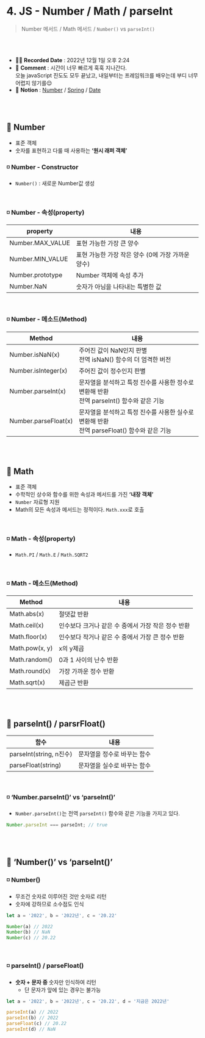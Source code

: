 # 4. JS - Number / Math / parseInt
>  Number 메서드 / Math 메서드 / `Number()` vs `parseInt()`

<br>
<br>

- ✍🏻 **Recorded Date** : 2022년 12월 1일 오후 2:24
- 💬 **Comment** : 시간이 너무 빠르게 훅훅 지나간다.<br>오늘 javaScript 진도도 모두 끝났고, 내일부터는 프레임워크를 배우는데 부디 너무 어렵지 않기를😌
- 🔖 **Notion** : [Number](https://www.notion.so/4-JS-Number-Math-parseInt-ca998819056544a28491ffd65be683d3) / [Spring](https://www.notion.so/5-JS-String-861bdf148ca84ab7855dd431517ccf65) / [Date](https://www.notion.so/6-JS-Date-9e987fca4f134189a9a10a7c08d0e40a)

<br>
<br>

## 🔸 Number

- 표준 객체
- 숫자를 표현하고 다룰 때 사용하는 **‘원시 래퍼 객체’**

### ◽ Number - Constructor
- `Number()` : 새로운 Number값 생성

<br>

### ◽ Number - 속성(property)

| property | 내용 |
| --- | --- |
| Number.MAX_VALUE | 표현 가능한 가장 큰 양수 |
| Number.MIN_VALUE | 표현 가능한 가장 작은 양수 (0에 가장 가까운 양수) |
| Number.prototype | Number 객체에 속성 추가 |
| Number.NaN | 숫자가 아님을 나타내는 특별한 값 |

<br>

### ◽ Number - 메소드(Method)

| Method | 내용 |
| --- | --- |
| Number.isNaN(x) | 주어진 값이 NaN인지 판별<br>전역 isNaN() 함수의 더 엄격한 버전 |
| Number.isInteger(x) | 주어진 값이 정수인지 판별 |
| Number.parseInt(x) | 문자열을 분석하고 특정 진수를 사용한 정수로 변환해 반환<br>전역 parseInt() 함수와 같은 기능 |
| Number.parseFloat(x) | 문자열을 분석하고 특정 진수를 사용한 실수로 변환해 반환<br>전역 parseFloat() 함수와 같은 기능 |


<br><br>

## 🔸 Math

- 표준 객체
- 수학적인 상수와 함수를 위한 속성과 메서드를 가진 **‘내장 객체’**
- `Number` 자료형 지원
- Math의 모든 속성과 메서드는 정적이다. `Math.xxx`로 호출

<br>

### ◽ Math - 속성(property)
- `Math.PI` / `Math.E` / `Math.SQRT2`

<br>

### ◽ Math - 메소드(Method)
| Method | 내용 |
| --- | --- |
| Math.abs(x) | 절댓값 반환 |
| Math.ceil(x) | 인수보다 크거나 같은 수 중에서 가장 작은 정수 반환 |
| Math.floor(x) | 인수보다 작거나 같은 수 중에서 가장 큰 정수 반환 |
| Math.pow(x, y) | x의 y제곱 |
| Math.random() | 0과 1 사이의 난수 반환 |
| Math.round(x) | 가장 가까운 정수 반환 |
| Math.sqrt(x) | 제곱근 반환 |

<br><br>

## 🔸 parseInt() / parsrFloat()

| 함수 | 내용 |
| --- | --- |
| parseInt(string, n진수) | 문자열을 정수로 바꾸는 함수 |
| parseFloat(string) | 문자열을 실수로 바꾸는 함수 |

<br>

### ◽ ‘Number.parseInt()’ vs ‘parseInt()’

- `Number.parseInt()`는 전역 `parseInt()` 함수와 같은 기능을 가지고 있다.

```jsx
Number.parseInt === parseInt; // true
```

<br><br>

## 🔸 ‘Number()’ vs ‘parseInt()’

### ◽ Number()
- 무조건 숫자로 이루어진 것만 숫자로 리턴
- 숫자에 강하므로 소수점도 인식

```jsx
let a = '2022', b = '2022년', c = '20.22'

Number(a) // 2022
Number(b) // NaN
Number(c) // 20.22
```
<br>

### ◽ parseInt() / parseFloat()

- **숫자 + 문자 중** 숫자만 인식하여 리턴
    - 단 문자가 앞에 있는 경우는 불가능

```jsx
let a = '2022', b = '2022년', c = '20.22', d = '지금은 2022년'

parseInt(a) // 2022
parseInt(b) // 2022
parseFloat(c) // 20.22
parseInt(d) // NaN
```

<br><br><br><br>